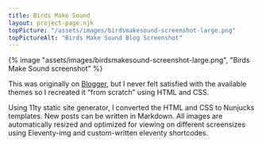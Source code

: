 ```yaml
---
title: Birds Make Sound
layout: project-page.njk
topPicture: "/assets/images/birdsmakesound-screenshot-large.png"
topPictureAlt: "Birds Make Sound Blog Screenshot"
---
```

<div class="full-width">

<!-- ![Birds Make Sound Screenshot](/assets/images/birdsmakesound-screenshot-large.png) -->
{% image "assets/images/birdsmakesound-screenshot-large.png", "Birds Make Sound screenshot" %}

</div>

<div class="reading-width">

This was originally on [Blogger](https://birdsmakesound.blogspot.com/), but I never felt satisfied with the available themes so I recreated it “from scratch” using HTML and CSS.

Using 11ty static site generator, I converted the HTML and CSS to Nunjucks templates. New posts can be written in Markdown. All images are automatically resized and optimized for viewing on different screensizes using Eleventy-img and custom-written eleventy shortcodes.

</div>
